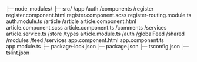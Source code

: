## 
├─ node_modules/
├─ src/
      /app
        /auth
         /components
          /register
            register.component.html
            register.component.scss
            register-routing.module.ts
        auth.module.ts
        /article
          /article
            article.component.html
            article.component.scss
            article.component.ts
           /comments
           /services
            article.service.ts
           /store
           /types
           article.module.ts
        /auth
        /globalFeed
        /shared
         /modules
         /feed
         /services
      app.component.html
      app.component.ts
      app.module.ts
├─ package-lock.json
├─ package.json
├─ tsconfig.json
├─ tslint.json
